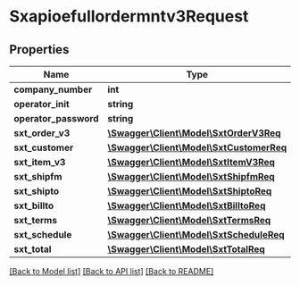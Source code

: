 # Sxapioefullordermntv3Request

## Properties
Name | Type | Description | Notes
------------ | ------------- | ------------- | -------------
**company_number** | **int** |  | [optional] 
**operator_init** | **string** |  | [optional] 
**operator_password** | **string** |  | [optional] 
**sxt_order_v3** | [**\Swagger\Client\Model\SxtOrderV3Req**](SxtOrderV3Req.md) |  | [optional] 
**sxt_customer** | [**\Swagger\Client\Model\SxtCustomerReq**](SxtCustomerReq.md) |  | [optional] 
**sxt_item_v3** | [**\Swagger\Client\Model\SxtItemV3Req**](SxtItemV3Req.md) |  | [optional] 
**sxt_shipfm** | [**\Swagger\Client\Model\SxtShipfmReq**](SxtShipfmReq.md) |  | [optional] 
**sxt_shipto** | [**\Swagger\Client\Model\SxtShiptoReq**](SxtShiptoReq.md) |  | [optional] 
**sxt_billto** | [**\Swagger\Client\Model\SxtBilltoReq**](SxtBilltoReq.md) |  | [optional] 
**sxt_terms** | [**\Swagger\Client\Model\SxtTermsReq**](SxtTermsReq.md) |  | [optional] 
**sxt_schedule** | [**\Swagger\Client\Model\SxtScheduleReq**](SxtScheduleReq.md) |  | [optional] 
**sxt_total** | [**\Swagger\Client\Model\SxtTotalReq**](SxtTotalReq.md) |  | [optional] 

[[Back to Model list]](../README.md#documentation-for-models) [[Back to API list]](../README.md#documentation-for-api-endpoints) [[Back to README]](../README.md)


